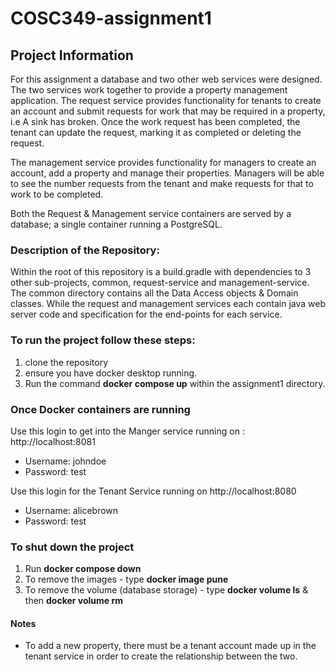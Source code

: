 # COSC349-assignment1

## Project Information
For this assignment a database and two other web services were designed. 
The two services work together to provide a property management application. 
The request service provides functionality for tenants to create an account and submit requests for work that may be required in a property, i.e A sink has broken.
Once the work request has been completed, the tenant can update the request, marking it as completed or deleting the request.


The management service provides functionality for managers to create an account, add a property and manage their properties.
Managers will be able to see the number requests from the tenant and make requests for that to work to be completed.

Both the Request & Management service containers are served by a database; a single container running a PostgreSQL.

### Description of the Repository:
Within the root of this repository is a build.gradle with dependencies to 3 other sub-projects, common, request-service and management-service. 
The common directory contains all the Data Access objects & Domain classes. 
While the request and management services each contain java web server code and specification for the end-points for each service.

### To run the project follow these steps:
1. clone the repository
2. ensure you have docker desktop running.
3. Run the command **docker compose up** within the assignment1 directory.

### Once Docker containers are running 

Use this login to get into the Manger service running on : http://localhost:8081
* Username: johndoe
* Password: test

Use this login for the Tenant Service running on http://localhost:8080
* Username: alicebrown
* Password: test

### To shut down the project
1. Run **docker compose down**
2. To remove the images - type **docker image pune <containerimageID>**
3. To remove the volume (database storage) - type **docker volume ls** & then **docker volume rm <image-name>**

#### Notes

* To add a new property, there must be a tenant account made up in the tenant service in order to create the relationship between the two.



